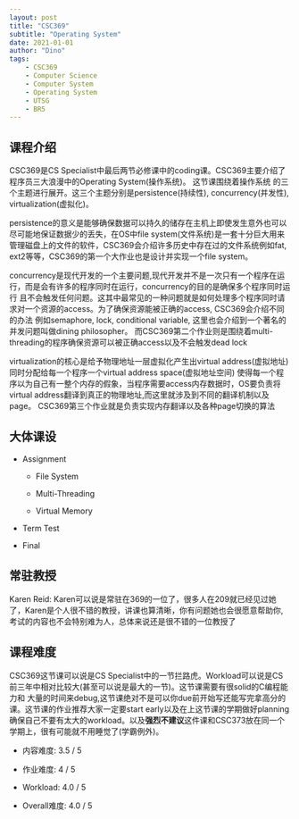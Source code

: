 ```yaml
---
layout: post
title: "CSC369"
subtitle: "Operating System"
date: 2021-01-01
author: "Dino"
tags:
    - CSC369
    - Computer Science
    - Computer System
    - Operating System
    - UTSG
    - BR5
---
```

## 课程介绍
CSC369是CS Specialist中最后两节必修课中的coding课。CSC369主要介绍了程序员三大浪漫中的Operating System(操作系统)。 这节课围绕着操作系统
的三个主题进行展开。这三个主题分别是persistence(持续性), concurrency(并发性), virtualization(虚拟化)。

persistence的意义是能够确保数据可以持久的储存在主机上即使发生意外也可以尽可能地保证数据少的丢失，在OS中file system(文件系统)是一套十分巨大用来
管理磁盘上的文件的软件，CSC369会介绍许多历史中存在过的文件系统例如fat, ext2等等，CSC369的第一个大作业也是设计并实现一个file system。 

concurrency是现代开发的一个主要问题,现代开发并不是一次只有一个程序在运行，而是会有许多的程序同时在运行，concurrency的目的是确保多个程序同时运行
且不会触发任何问题。这其中最常见的一种问题就是如何处理多个程序同时请求对一个资源的access。为了确保资源能被正确的access, CSC369会介绍不同的办法
例如semaphore, lock, conditional variable, 这里也会介绍到一个著名的并发问题叫做dining philosopher。
而CSC369第二个作业则是围绕着multi-threading的程序确保资源可以被正确access以及不会触发dead lock

virtualization的核心是给予物理地址一层虚拟化产生出virtual address(虚拟地址)同时分配给每一个程序一个virtual address space(虚拟地址空间)
使得每一个程序以为自己有一整个内存的假象，当程序需要access内存数据时，OS要负责将virtual address翻译到真正的物理地址,而这里就涉及到不同的翻译机制以及page。
CSC369第三个作业就是负责实现内存翻译以及各种page切换的算法

## 大体课设
- Assignment
    + File System
      
    + Multi-Threading
      
    + Virtual Memory
- Term Test
  
- Final

## 常驻教授
Karen Reid: Karen可以说是常驻在369的一位了，很多人在209就已经见过她了，Karen是个人很不错的教授，讲课也算清晰，你有问题她也会很愿意帮助你, 考试的内容也不会特别难为人，总体来说还是很不错的一位教授了

## 课程难度
CSC369这节课可以说是CS Specialist中的一节拦路虎。Workload可以说是CS前三年中相对比较大(甚至可以说是最大的一节)。这节课需要有很solid的C编程能力和
大量的时间来debug,这节课绝对不是可以你due前开始写还能写完拿高分的课。这节课的作业推荐大家一定要start early以及在上这节课的学期做好planning
确保自己不要有太大的workload。以及**强烈不建议**这件课和CSC373放在同一个学期上，很有可能就不用睡觉了(学霸例外)。

- 内容难度: 3.5 / 5

- 作业难度: 4 / 5

- Workload: 4.0 / 5

- Overall难度: 4.0 / 5
